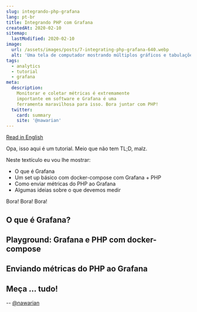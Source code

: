 ```yaml
---
slug: integrando-php-grafana
lang: pt-br
title: Integrando PHP com Grafana
createdAt: 2020-02-10
sitemap:
  lastModified: 2020-02-10
image:
  url: /assets/images/posts/7-integrating-php-grafana-640.webp
  alt: 'Uma tela de computador mostrando múltiplos gráficos e tabulações de dados'
tags:
  - analytics
  - tutorial
  - grafana
meta:
  description:
    Monitorar e coletar métricas é extremamente
    importante em software e Grafana é uma
    ferramenta maravilhosa para isso. Bora juntar com PHP!
  twitter:
    card: summary
    site: '@nawarian'
---
```


[Read in English](/en/issue/integrating-php-and-grafana/)

Opa, isso aqui é um tutorial. Meio que não tem TL;D, malz.

Neste textículo eu vou lhe mostrar:

- O que é Grafana
- Um set up básico com docker-compose com Grafana + PHP
- Como enviar métricas do PHP ao Grafana
- Algumas ideias sobre o que devemos medir

Bora! Bora! Bora!

## O que é Grafana?

## Playground: Grafana e PHP com docker-compose

## Enviando métricas do PHP ao Grafana

## Meça ... tudo!

<div class="align-right">
  --
  <a href="https://twitter.com/nawarian" rel="nofollow">
    @nawarian
  </a>
</div>

<script type="application/ld+json">
{
  "@context": "https://schema.org",
  "@type": "TechArticle",
  "headline": "Integrando PHP com Grafana",
  "description": "Monitorar e coletar métricas é extremamente importante em software e Grafana é uma ferramenta maravilhosa para isso. Bora juntar com PHP!",
  "image": [
    "{{ $page->getBaseUrl() }}/assets/images/posts/7-integrating-php-grafana-640.webp"
   ],
  "datePublished": "2020-02-10T00:00:00+08:00",
  "dateModified": "2020-02-10T00:00:00+08:00",
  "author": {
    "@type": "Person",
    "name": "Nawarian Níckolas Da Silva"
  },
   "publisher": {
    "@type": "Organization",
    "name": "ThePHP Website",
    "logo": {
      "@type": "ImageObject",
      "url": "https://thephp.website/favicon.ico"
    }
  }
}
</script>
